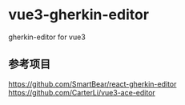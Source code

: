 # vue3-gherkin-editor

gherkin-editor for vue3

## 参考项目

https://github.com/SmartBear/react-gherkin-editor
https://github.com/CarterLi/vue3-ace-editor